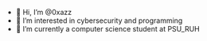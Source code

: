 - 👋 Hi, I’m @0xazz
- 👀 I’m interested in cybersecurity and programming 
- 🌱 I’m currently a computer science student at PSU_RUH


<!---
- 💞️ I’m looking to collaborate on ...
- 📫 How to reach me ...
0xazz/0xazz is a ✨ special ✨ repository because its `README.md` (this file) appears on your GitHub profile.
You can click the Preview link to take a look at your changes.
--->
